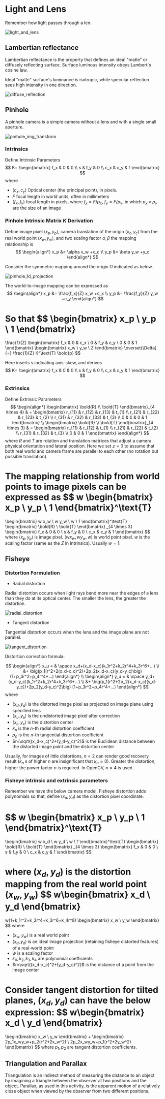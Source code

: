 # Light and Lens

Remember how light passes through a len.

![light_and_lens](imgs/light_and_lens.png "light_and_lens")

## Lambertian reflectance

Lambertian reflectance is the property that defines an ideal "matte" or diffusely reflecting surface. Surface luminous intensity obeys Lambert's cosine law.

Ideal "matte" surface's luminance is isotropic, while specular reflection sees high intensity in one direction.

![diffuse_reflection](imgs/diffuse_reflection.png "diffuse_reflection")


## Pinhole

A pinhole camera is a simple camera without a lens and with a single small aperture.

![pinhole_img_transform](imgs/pinhole_img_transform.png "pinhole_img_transform")

### Intrinsics

Define Intrinsic Parameters
$$
K=
\begin{bmatrix}
      f_x & 0 & 0 \\
      s & f_y & 0 \\
      c_x & c_y & 1
\end{bmatrix}
$$
where 
* $(c_x, c_y)$ Optical center (the principal point), in pixels.
* $F$ focal length in world units, often in millimeters
* $(f_x, f_y)$ focal length in pixels, where $f_x=F/p_x$, $f_y=F/p_y$, in which $p_x \times p_y$ are the size of an image

### Pinhole Intrinsic Matrix $K$ Derivation

Define image pixel $(x_p, y_p)$, camera translation of the origin $(x_c, y_c)$ from the real world point $(x_w, y_w)$, and two scaling factor $\alpha, \beta$ the mapping relationship is
$$
\begin{align*}
x_p &= \alpha x_w +x_c
\\
y_p &= \beta y_w +y_c
\end{align*}
$$

Consider the symmetric mapping around the origin $O$ indicated as below.

![pinhole_1d_projection](imgs/pinhole_1d_projection.png "pinhole_1d_projection")

The world-to-image mapping can be expressed as
$$
\begin{align*}
x_p &= \frac{f_x}{Z} x_w +c_x
\\
y_p &= \frac{f_y}{Z} y_w +c_y
\end{align*}
$$

So that
$$
\begin{bmatrix}
      x_p \\
      y_p \\
      1
\end{bmatrix}
=
\frac{1}{Z}
\begin{bmatrix}
      f_x & 0 & c_x \\
      0 & f_y & c_y \\
      0 & 0 & 1
\end{bmatrix}
\begin{bmatrix}
      x_w \\
      y_w \\
      Z
\end{bmatrix}
\overset{\Delta}{=}
\frac{1}{Z} K^\text{T} \bold{p}
$$

Here inserts $s$ indicating axis-skew, and derives
$$
K=
\begin{bmatrix}
      f_x & 0 & 0 \\
      s & f_y & 0 \\
      c_x & c_y & 1
\end{bmatrix}
$$

### Extrinsics

Define Extrinsic Parameters
$$
\begin{align*}
\begin{bmatrix}
      \bold{R} \\
      \bold{T}
\end{bmatrix}_{4 \times 4}
& =
\begin{bmatrix}
      r_{11} & r_{12} & r_{13} & t_{1} \\
      r_{21} & r_{22} & r_{23} & t_{2} \\
      r_{31} & r_{32} & r_{33} & t_{3} \\
      0 & 0 & 0 & 1
\end{bmatrix}
\\
\begin{bmatrix}
      \bold{R} \\
      \bold{T}
\end{bmatrix}_{4 \times 3}
& =
\begin{bmatrix}
      r_{11} & r_{12} & t_{1} \\
      r_{21} & r_{22} & t_{2} \\
      r_{31} & r_{32} & t_{3} \\
      0 & 0 & 1
\end{bmatrix}
\end{align*}
$$
where $R$ and $T$ are rotation and translation matrices that adjust a camera physical orientation and lateral position. Here we set $z=0$ to assume that both real world and camera frame are parallel to each other (no rotation but possible translation).

The mapping relationship from world points to image pixels can be expressed as
$$
w
\begin{bmatrix}
      x_p \\
      y_p \\
      1
\end{bmatrix}^\text{T}
=
\begin{bmatrix}
      w x_w \\
      w y_w \\
      w \\
      1
\end{bmatrix}^\text{T}
\begin{bmatrix}
      \bold{R} \\
      \bold{T}
\end{bmatrix}
_{4 \times 3}
\begin{bmatrix}
      f_x & 0 & 0 \\
      s & f_y & 0 \\
      c_x & c_y & 1
\end{bmatrix}
$$
where $(x_p, y_p)$ is image pixel. $(w x_w, w y_w, w)$ is world point pixel. $w$ is the scaling factor (same as the $Z$ in intrinsics). Usually $w=1$.

## Fisheye

### Distortion Formulation

* Radial distortion

Radial distortion occurs when light rays bend more near the edges of a lens than they do at its optical center. The smaller the lens, the greater the distortion.

![radial_distortion](imgs/radial_distortion.png "radial_distortion")

* Tangent distortion

Tangential distortion occurs when the lens and the image plane are not parallel. 

![tangent_distortion](imgs/tangent_distortion.png "tangent_distortion")

Distortion correction formula:

$$
\begin{align*}
x_u = & \space x_d+(x_d-x_c)(k_1r^2+k_2r^4+k_3r^6+...)
\\ &+ 
\big(p_1(r^2+2(x_d-x_c)^2)+2p_2(x_d-x_c)(y_d-y_c)\big)
(1+p_3r^2+p_4r^4+...)
\end{align*}
\\
\begin{align*}
y_u = & \space y_d+(y_d-y_c)(k_1r^2+k_2r^4+k_3r^6+...)
\\ &+ 
\big(p_1(r^2+2p_2(x_d-x_c)(y_d-y_c))+2p_2(y_d-y_c)^2\big)
(1+p_3r^2+p_4r^4+...)
\end{align*}
$$
where 
* $(x_d, y_d)$ is the distorted image pixel as projected on image plane using specified lens
* $(x_u, y_u)$ is the undistorted image pixel after correction
* $(x_c, y_c)$ is the distortion center
* $k_n$ is the $n$-th radial distortion coefficient
* $p_n$ is the $n$-th tangential distortion coefficient
* $r=\sqrt{(x_d-x_c)^2+(y_d-y_c)^2}$ is the Euclidean distance between the distorted image point and the distortion center

Usually, for images of little distortions, $n=2$ can render good recovery result ($k_n$ s of higher $n$ are insignificant that $k_n \approx 0$). Greater the distortion, higher the power factor $n$ is required. In OpenCV, $n=4$ is used.

### Fisheye intrinsic and extrinsic parameters

Remember we have the below camera model. Fisheye distortion adds polynomials so that, define $(x_d, y_d)$ as the distortion pixel coordinate.

$$
w
\begin{bmatrix}
      x_p \\
      y_p \\
      1
\end{bmatrix}^\text{T}
=
\begin{bmatrix}
      w x_d \\
      w y_d \\
      w \\
      1
\end{bmatrix}^\text{T}
\begin{bmatrix}
      \bold{R} \\
      \bold{T}
\end{bmatrix}
_{4 \times 3}
\begin{bmatrix}
      f_x & 0 & 0 \\
      s & f_y & 0 \\
      c_x & c_y & 1
\end{bmatrix}
$$

where $(x_d, y_d)$ is the distortion mapping from the real world point $(x_w, y_w)$
$$
w\begin{bmatrix}
      x_d \\
      y_d
\end{bmatrix}
=
w(1+k_1r^2+k_2r^4+k_3r^6+k_4r^8)
\begin{bmatrix}
      x_w \\
      y_w
\end{bmatrix}
$$
where
* $(x_w, y_w)$ is a real world point
* $(x_d, y_d)$ is an ideal image projection (retaining fisheye distorted features) of a real-world point
* $w$ is a scaling factor
* $k_0, k_2, k_3, k_4$ are polynomial coefficients
* $r=\sqrt{(x_d-x_c)^2+(y_d-y_c)^2}$ is the distance of a point from the image center

Consider tangent distortion for tilted planes, $(x_d, y_d)$ can have the below expression:
$$
w\begin{bmatrix}
      x_d \\
      y_d
\end{bmatrix}
=
\begin{bmatrix}
      x_w \\
      y_w
\end{bmatrix}
+
\begin{bmatrix}
      2p_1x_wy_w+p_2(r^2+2x_w^2) \\
      2p_2x_wy_w+p_1(r^2+2y_w^2)
\end{bmatrix}
$$
where $p_1, p_2$ are tangent distortion coefficients.

## Triangulation and Parallax

Triangulation is an indirect method of measuring the distance to an object by imagining a triangle between the observer at two positions and the object. 
Parallax, as used in this activity, is the apparent motion of a relatively close object when viewed by the observer from two different positions.